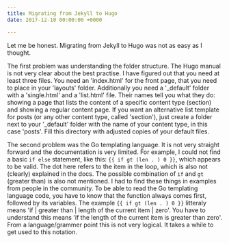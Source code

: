 ```yaml
---
title: Migrating from Jekyll to Hugo
date: 2017-12-10 00:00:00 +0000

---
```

 
Let me be honest. Migrating from Jekyll to Hugo was not as easy as I thought. 

The first problem was understanding the folder structure. The Hugo manual is not very clear about the best practise. I have figured out that you need at least three files. You need an 'index.html' for the front page, that you need to place in your 'layouts' folder. Additionally you need a '_default' folder with a 'single.html' and a 'list.html' file. Their names tell you what they do: showing a page that lists the content of a specific content type (section) and showing a regular content page. If you want an alternative list template for posts (or any other content type, called 'section'), just create a folder next to your '_default' folder with the name of your content type, in this case 'posts'. Fill this directory with adjusted copies of your default files.

The second problem was the Go templating language. It is not very straight forward and the documentation is very limited. For example, I could not find a basic `if else` statement, like this: `{{ if gt (len . ) 0 }}`, which appears to be valid. The dot here refers to the item in the loop, which is also not (clearly) explained in the docs. The possible combination of `if` and `gt` (greater than) is also not mentioned. I had to find these things in examples from people in the community. To be able to read the Go templating language code, you have to know that the function always comes first, followed by its variables. The example `{{ if gt (len . ) 0 }}` litteraly means 'if | greater than | length of the current item | zero'. You have to understand this means 'if the length of the current item is greater than zero'. From a language/grammer point this is not very logical. It takes a while to get used to this notation.